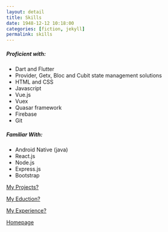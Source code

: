 ```yaml
---
layout: detail
title: Skills
date: 1948-12-12 10:18:00
categories: [fiction, jekyll]
permalink: skills
---
```


##### Proficient with:

- Dart and Flutter
- Provider, Getx, Bloc and Cubit state management solutions
- HTML and CSS
- Javascript
- Vue.js
- Vuex
- Quasar framework
- Firebase
- Git

##### Familiar With:

- Android Native (java)
- React.js
- Node.js
- Express.js
- Bootstrap

[My Projects?](../projects)

[My Eduction?](../education)

[My Experience?](../experience)

[Homepage](../../)
